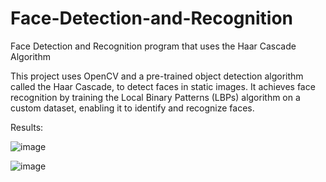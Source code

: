 # Face-Detection-and-Recognition
Face Detection and Recognition program that uses the Haar Cascade Algorithm

This project uses OpenCV and a pre-trained object detection algorithm called the Haar Cascade, to detect faces in static images. It achieves face recognition by training the Local Binary Patterns (LBPs) algorithm on a custom dataset, enabling it to identify and recognize faces.

Results:

![image](https://user-images.githubusercontent.com/107950680/221817486-11d7d6fb-3c1c-4c50-830d-0114cb9067f5.png)


![image](https://user-images.githubusercontent.com/107950680/221817810-88af77f8-49c6-49b1-98e1-0a39373b30ac.png)
